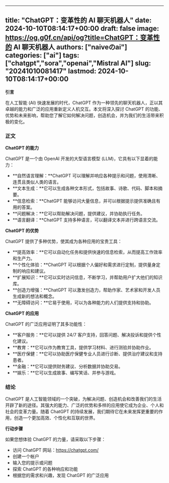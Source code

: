 
---
title: "ChatGPT：变革性的 AI 聊天机器人"
date: 2024-10-10T08:14:17+00:00
draft: false
image: https://og.g0f.cn/api/og?title=ChatGPT：变革性的 AI 聊天机器人
authors: ["naiveのai"]
categories: ["ai"]
tags: ["chatgpt","sora","openai","Mistral AI"]
slug: "20241010081417"
lastmod: 2024-10-10T08:14:17+00:00
---
**引言**

在人工智能 (AI) 快速发展的时代，ChatGPT 作为一种领先的聊天机器人，正以其卓越的能力和广泛的应用重新定义人机交互。本文将深入探讨 ChatGPT 的功能、优势和未来影响，帮助您了解它如何解决问题，创造机会，并为我们的生活带来积极的变化。

### 正文

**ChatGPT 的能力**

ChatGPT 是一个由 OpenAI 开发的大型语言模型 (LLM)，它具有以下显着的能力：

* **自然语言理解：**ChatGPT 可以理解并响应各种提示和问题，使用清晰、连贯且类似人类的语言。
* **文本生成：**它可以生成各种文本形式，包括故事、诗歌、代码、脚本和摘要。
* **信息检索：**ChatGPT 能够访问大量信息，并可以根据提示提供准确且有用的答案。
* **问题解决：**它可以帮助解决问题，提供建议，并协助执行任务。
* **语言翻译：**ChatGPT 支持多种语言，可以翻译文本并进行跨语言交流。

**ChatGPT 的优势**

ChatGPT 提供了多种优势，使其成为各种应用的宝贵工具：

* **提高效率：**它可以自动化任务和提供快速的信息检索，从而提高工作效率和生产力。
* **个性化体验：**ChatGPT 可以根据个人偏好和需求进行定制，提供量身定制的响应和建议。
* **扩展知识：**它可以实时访问信息，不断学习，并帮助用户扩大他们的知识库。
* **创造力增强：**ChatGPT 可以激发创造力，帮助作家、艺术家和开发人员生成新的想法和概念。
* **无障碍访问：**它易于使用，可以为各种能力的人们提供支持和协助。

**ChatGPT 的应用**

ChatGPT 的广泛应用证明了其多功能性：

* **客户服务：**它可以提供 24/7 客户支持，回答问题、解决投诉和提供个性化建议。
* **教育：**它可以作为教育工具，提供学习材料、进行测验并协助作业。
* **医疗保健：**它可以协助医疗保健专业人员进行诊断、提供治疗建议和支持患者。
* **金融：**它可以提供财务建议、分析数据并协助交易。
* **娱乐：**它可以生成故事、编写笑话、并参与游戏。

### 结论

ChatGPT 是人工智能领域的一个突破，为解决问题、创造机会和改善我们的生活开辟了新的途径。其强大的能力、广泛的优势和多样的应用使它成为企业、个人和社会的变革力量。随着 ChatGPT 的持续发展，我们期待它在未来发挥更重要的作用，创造一个更加高效、个性化和互联的世界。

**行动步骤**

如果您想体验 ChatGPT 的力量，请采取以下步骤：

* 访问 ChatGPT 网站：https://chatgpt.com/
* 创建一个帐户
* 输入您的提示或问题
* 探索 ChatGPT 的各种响应和功能
* 根据您的需求和兴趣，发现 ChatGPT 的广泛应用